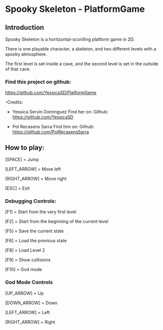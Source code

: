 # Spooky Skeleton - PlatformGame

## Introduction
Spooky Skeleton is a horitzontal-scorilling platform game in 2D.

There is one playable character, a skeleton, and two different levels with a spooky atmosphere.

The first level is set inside a cave, and the second level is set in the outside of that cave.


### Find this project on github:
https://github.com/YessicaSD/PlatformGame

-Credits:
- Yessica Servin Dominguez 
	Find her on:
	Github: https://github.com/YessicaSD

- Pol Recasens Sarra 
	Find him on:
	Github: https://github.com/PolRecasensSarra



## How to play:
[SPACE] = Jump

[LEFT_ARROW] = Move left

[RIGHT_ARROW] = Move right

[ESC] = Exit

### Debugging Controls:

[F1]  = Start from the very first level

[F2]  = Start from the beginning of the current level

[F5]  = Save the current state

[F6]  = Load the previous state

[F8]  = Load Level 2

[F9]  = Show collisions

[F10] = God mode


### God Mode Controls

[UP_ARROW] = Up

[DOWN_ARROW] = Down

[LEFT_ARROW] = Left

[RIGHT_ARROW] = Right



